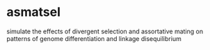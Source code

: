 # asmatsel
simulate the effects of divergent selection and assortative mating on patterns of genome differentiation and linkage disequilibrium
